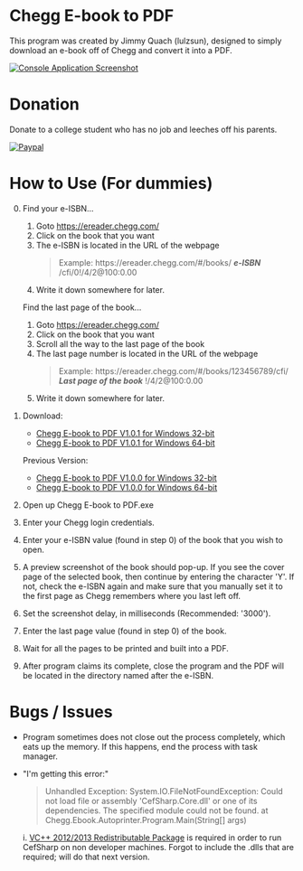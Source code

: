 # Chegg E-book to PDF
This program was created by Jimmy Quach (lulzsun), designed to simply download an e-book off of Chegg and convert it into a PDF.

[![Console Application Screenshot](http://i.imgur.com/IoUZt6K.png)](http://i.imgur.com/IoUZt6K.png)

# Donation
Donate to a college student who has no job and leeches off his parents.

[![Paypal](http://i.imgur.com/k53FXKP.gif)](https://www.paypal.me/jminquach)

# How to Use (For dummies)
0. Find your e-ISBN...
      1. Goto https://ereader.chegg.com/
      2. Click on the book that you want
      3. The e-ISBN is located in the URL of the webpage
          > Example: ht&#8203;tps://ereader.chegg.com/#/books/ ***e-ISBN*** /cfi/0!/4/2@100:0.00
      4. Write it down somewhere for later.
      
      Find the last page of the book...
      1. Goto https://ereader.chegg.com/
      2. Click on the book that you want
      3. Scroll all the way to the last page of the book
      4. The last page number is located in the URL of the webpage
          > Example: ht&#8203;tps://ereader.chegg.com/#/books/123456789/cfi/ ***Last page of the book*** !/4/2@100:0.00
      5. Write it down somewhere for later.
          
1. Download:
      * [Chegg E-book to PDF V1.0.1 for Windows 32-bit](https://mega.nz/#!cQZTTawD!eDybvAQo77LvpegHe10Kb_VYN0GBl1orLp7XRx5IzM8)
      * [Chegg E-book to PDF V1.0.1 for Windows 64-bit](https://mega.nz/#!VMR3hTQD!1SRtSzBL7azvIaH5yT3OMkZDKgeEOay5YE91qVFWcJI)
      
      Previous Version:
      * [Chegg E-book to PDF V1.0.0 for Windows 32-bit](https://mega.nz/#!UFBVFTbR!bEJvxqprOqc1i33ra9YRkDP01cCzvcAiOai2hdYClew)
      * [Chegg E-book to PDF V1.0.0 for Windows 64-bit](https://mega.nz/#!dE4hERrA!lmboUR538eI-aJsOPQGmOoO6bzB892XyolWXhDqAYrA)
      
2. Open up Chegg E-book to PDF.exe

3. Enter your Chegg login credentials.

4. Enter your e-ISBN value (found in step 0) of the book that you wish to open.
          
5. A preview screenshot of the book should pop-up. If you see the cover page of the selected book, then continue by entering the character 'Y'. If not, check the e-ISBN again and make sure that you manually set it to the first page as Chegg remembers where you last left off.

6. Set the screenshot delay, in milliseconds (Recommended: '3000').

7. Enter the last page value (found in step 0) of the book.
          
8. Wait for all the pages to be printed and built into a PDF.

9. After program claims its complete, close the program and the PDF will be located in the directory named after the e-ISBN.

# Bugs / Issues
* Program sometimes does not close out the process completely, which eats up the memory. If this happens, end the process with task manager.
* "I'm getting this error:"
     > Unhandled Exception: System.IO.FileNotFoundException: Could not load file or assembly 'CefSharp.Core.dll' or one of its dependencies. The specified module could not be found. at Chegg.Ebook.Autoprinter.Program.Main(String[] args)
     
     i. [VC++ 2012/2013 Redistributable Package](https://www.microsoft.com/en-us/download/details.aspx?id=40784) is required in order to run CefSharp on non developer machines. Forgot to include the .dlls that are required; will do that next version.

